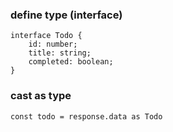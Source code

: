### define type (interface)
```
interface Todo {
    id: number;
    title: string;
    completed: boolean;
}
```

### cast as type
```
const todo = response.data as Todo
```